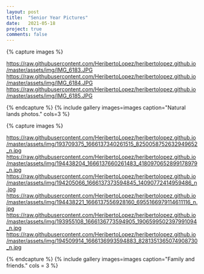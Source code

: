 ```yaml
---
layout: post
title:  "Senior Year Pictures"
date:   2021-05-18
project: true
comments: false
--- 
```


{% capture images %}

https://raw.githubusercontent.com/HeribertoLopez/heribertolopez.github.io/master/assets/img/IMG_6183.JPG
https://raw.githubusercontent.com/HeribertoLopez/heribertolopez.github.io/master/assets/img/IMG_6184.JPG
https://raw.githubusercontent.com/HeribertoLopez/heribertolopez.github.io/master/assets/img/IMG_6185.JPG

{% endcapture %}
{% include gallery images=images caption="Natural lands photos." cols=3 %}    

{% capture images %} 

https://raw.githubusercontent.com/HeribertoLopez/heribertolopez.github.io/master/assets/img/193709375_1666137340261515_8250058752632949652_n.jpg
https://raw.githubusercontent.com/HeribertoLopez/heribertolopez.github.io/master/assets/img/194438204_1666137660261483_4180970652899178979_n.jpg
https://raw.githubusercontent.com/HeribertoLopez/heribertolopez.github.io/master/assets/img/194205066_1666137373594845_14090772414959486_n.jpg
https://raw.githubusercontent.com/HeribertoLopez/heribertolopez.github.io/master/assets/img/194438221_1666137556928160_6955166979114611116_n.jpg
https://raw.githubusercontent.com/HeribertoLopez/heribertolopez.github.io/master/assets/img/193955108_1666136773594905_1906599502397991094_n.jpg
https://raw.githubusercontent.com/HeribertoLopez/heribertolopez.github.io/master/assets/img/194509914_1666136993594883_8281351365074908730_n.jpg

{% endcapture %} 
{% include gallery images=images caption="Family and friends." cols = 3 %}


